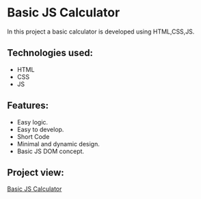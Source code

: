 # Basic JS Calculator
In this project a basic calculator is developed using HTML,CSS,JS.

## Technologies used:

  * HTML
  * CSS
  * JS

## Features:

  * Easy logic.
  * Easy to develop.
  * Short Code
  * Minimal and dynamic design.
  * Basic JS DOM concept.

## Project view:
[Basic JS Calculator](file:///C:/Users/nipa/OneDrive/Desktop/java%20script/Basic-JS-calculator/index.html)
